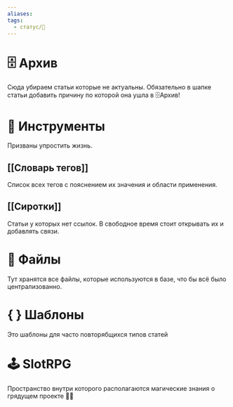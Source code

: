 ```yaml
---
aliases: 
tags:
  - статус/🌿
---
```


# 🗄 Архив
Сюда убираем статьи которые не актуальны. 
Обязательно в шапке статьи добавить причину по которой она ушла в 🗄Архив!  

# 🧰 Инструменты
Призваны упростить жизнь.

## [[Словарь тегов]]
Список всех тегов с пояснением их значения и области применения.

## [[Cиротки]]
Статьи у которых нет ссылок. В свободное время стоит открывать их и добавлять связи.

# 📁 Файлы
Тут хранятся все файлы, которые используются в базе, что бы всё было централизованно.

# { } Шаблоны
Это шаблоны для часто повторябщихся типов статей

# 🕹 SlotRPG
Пространство внутри которого располагаются магические знания о грядущем проекте 🧙‍♂️